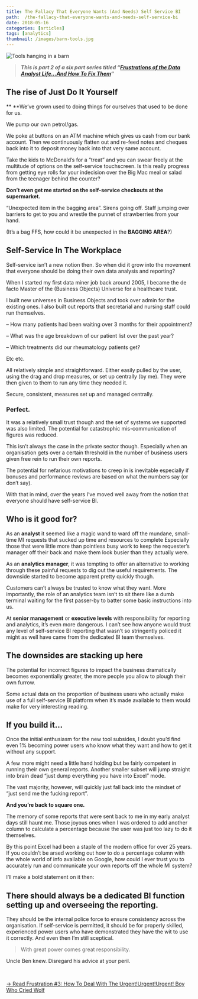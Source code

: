 ```yaml
---
title: The Fallacy That Everyone Wants (And Needs) Self Service BI
path:  /the-fallacy-that-everyone-wants-and-needs-self-service-bi
date: 2018-05-16
categories: [articles]
tags: [analytics]
thumbnail: /images/barn-tools.jpg
---
```

![Tools hanging in a barn](/images/barn-tools.jpg)

> **_This is part 2 of a six part series titled &#8220;[Frustrations of the Data Analyst Life&#8230;And How To Fix Them][1]&#8220;_**

## The rise of Just Do It Yourself

** **We’ve grown used to doing things for ourselves that used to be done for us.

We pump our own petrol/gas.

We poke at buttons on an ATM machine which gives us cash from our bank account. Then we continuously flatten out and re-feed notes and cheques back into it to deposit money back into that very same account.

Take the kids to McDonald’s for a “treat” and you can swear freely at the multitude of options on the self-service touchscreen. Is this really progress from getting eye rolls for your indecision over the Big Mac meal or salad from the teenager behind the counter?

**Don’t even get me started on the self-service checkouts at the supermarket.**

“Unexpected item in the bagging area”. Sirens going off. Staff jumping over barriers to get to you and wrestle the punnet of strawberries from your hand.

(It’s a bag FFS, how could it be unexpected in the **BAGGING AREA**?)

## Self-Service In The Workplace

Self-service isn’t a new notion then. So when did it grow into the movement that everyone should be doing their own data analysis and reporting?

When I started my first data miner job back around 2005, I became the de facto Master of the (Business Objects) Universe for a healthcare trust.

I built new universes in Business Objects and took over admin for the existing ones. I also built out reports that secretarial and nursing staff could run themselves.

&#8211; How many patients had been waiting over 3 months for their appointment?

&#8211; What was the age breakdown of our patient list over the past year?

&#8211; Which treatments did our rheumatology patients get?

Etc etc.

All relatively simple and straightforward. Either easily pulled by the user, using the drag and drop measures, or set up centrally (by me). They were then given to them to run any time they needed it.

Secure, consistent, measures set up and managed centrally.

### **Perfect.**

It was a relatively small trust though and the set of systems we supported was also limited. The potential for catastrophic mis-communication of figures was reduced.

This isn’t always the case in the private sector though. Especially when an organisation gets over a certain threshold in the number of business users given free rein to run their own reports.

The potential for nefarious motivations to creep in is inevitable especially if bonuses and performance reviews are based on what the numbers say (or don’t say).

With that in mind, over the years I’ve moved well away from the notion that everyone should have self-service BI.

## Who is it good for?

As an **analyst** it seemed like a magic wand to ward off the mundane, small-time MI requests that sucked up time and resources to complete Especially those that were little more than pointless busy work to keep the requester’s manager off their back and make them look busier than they actually were.

As an **analytics manager**, it was tempting to offer an alternative to working through these painful requests to dig out the useful requirements. The downside started to become apparent pretty quickly though.

Customers can’t always be trusted to know what they want. More importantly, the role of an analytics team isn’t to sit there like a dumb terminal waiting for the first passer-by to batter some basic instructions into us.

At **senior** **management** or **executive levels** with responsibility for reporting and analytics, it&#8217;s even more dangerous. I can’t see how anyone would trust any level of self-service BI reporting that wasn’t so stringently policed it might as well have came from the dedicated BI team themselves.

## The downsides are stacking up here

The potential for incorrect figures to impact the business dramatically becomes exponentially greater, the more people you allow to plough their own furrow.

Some actual data on the proportion of business users who actually make use of a full self-service BI platform when it’s made available to them would make for very interesting reading.

## If you build it&#8230;

Once the initial enthusiasm for the new tool subsides, I doubt you’d find even 1% becoming power users who know what they want and how to get it without any support.

A few more might need a little hand holding but be fairly competent in running their own general reports. Another smaller subset will jump straight into brain dead “just dump everything you have into Excel” mode.

The vast majority, however, will quickly just fall back into the mindset of “just send me the fucking report”.

**And you&#8217;re back to square one.**

The memory of some reports that were sent back to me in my early analyst days still haunt me. Those joyous ones when I was ordered to add another column to calculate a percentage because the user was just too lazy to do it themselves.

By this point Excel had been a staple of the modern office for over 25 years. If you couldn’t be arsed working out how to do a percentage column with the whole world of info available on Google, how could I ever trust you to accurately run and communicate your own reports off the whole MI system?

I’ll make a bold statement on it then:

## There should always be a dedicated BI function setting up and overseeing the reporting.

They should be the internal police force to ensure consistency across the organisation. If self-service is permitted, it should be for properly skilled, experienced power users who have demonstrated they have the wit to use it correctly. And even then I&#8217;m still sceptical.

> With great power comes great responsibility.

Uncle Ben knew. Disregard his advice at your peril.

&nbsp;

[-> Read Frustration #3: How To Deal With The Urgent!Urgent!Urgent! Boy Who Cried Wolf][2]

 [1]: https://alanhylands.com/frustrations-of-the-data-analyst-life/
 [2]: https://alanhylands.com/the-urgenturgenturgent-boy-who-cried-wolf/